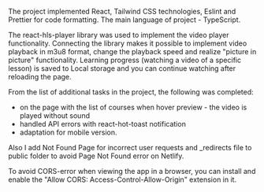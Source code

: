 The project implemented React, Tailwind CSS technologies, Eslint and Prettier for code formatting.
The main language of project - TypeScript.

The react-hls-player library was used to implement the video player functionality. Connecting the
library makes it possible to implement video playback in m3u8 format, change the playback speed and
realize "picture in picture" functionality. Learning progress (watching a video of a specific
lesson) is saved to Local storage and you can continue watching after reloading the page.

From the list of additional tasks in the project, the following was completed:

- on the page with the list of courses when hover preview - the video is played without sound
- handled API errors with react-hot-toast notification
- adaptation for mobile version.

Also I add Not Found Page for incorrect user requests and \_redirects file to public folder to avoid
Page Not Found error on Netlify.

To avoid CORS-error when viewing the app in a browser, you can install and enable the "Allow CORS:
Access-Control-Allow-Origin" extension in it.
